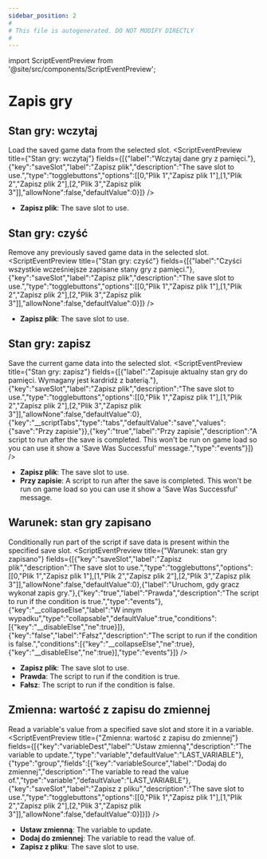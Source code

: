 ```yaml
---
sidebar_position: 2
#
# This file is autogenerated. DO NOT MODIFY DIRECTLY
#
---
```


import ScriptEventPreview from '@site/src/components/ScriptEventPreview';

# Zapis gry

## Stan gry: wczytaj
Load the saved game data from the selected slot.
<ScriptEventPreview title={"Stan gry: wczytaj"} fields={[{"label":"Wczytaj dane gry z pamięci."},{"key":"saveSlot","label":"Zapisz plik","description":"The save slot to use.","type":"togglebuttons","options":[[0,"Plik 1","Zapisz plik 1"],[1,"Plik 2","Zapisz plik 2"],[2,"Plik 3","Zapisz plik 3"]],"allowNone":false,"defaultValue":0}]} />

- **Zapisz plik**: The save slot to use.  

## Stan gry: czyść
Remove any previously saved game data in the selected slot.
<ScriptEventPreview title={"Stan gry: czyść"} fields={[{"label":"Czyści wszystkie wcześniejsze zapisane stany gry z pamięci."},{"key":"saveSlot","label":"Zapisz plik","description":"The save slot to use.","type":"togglebuttons","options":[[0,"Plik 1","Zapisz plik 1"],[1,"Plik 2","Zapisz plik 2"],[2,"Plik 3","Zapisz plik 3"]],"allowNone":false,"defaultValue":0}]} />

- **Zapisz plik**: The save slot to use.  

## Stan gry: zapisz
Save the current game data into the selected slot.
<ScriptEventPreview title={"Stan gry: zapisz"} fields={[{"label":"Zapisuje aktualny stan gry do pamięci. Wymagany jest kardridż z baterią."},{"key":"saveSlot","label":"Zapisz plik","description":"The save slot to use.","type":"togglebuttons","options":[[0,"Plik 1","Zapisz plik 1"],[1,"Plik 2","Zapisz plik 2"],[2,"Plik 3","Zapisz plik 3"]],"allowNone":false,"defaultValue":0},{"key":"__scriptTabs","type":"tabs","defaultValue":"save","values":{"save":"Przy zapisie"}},{"key":"true","label":"Przy zapisie","description":"A script to run after the save is completed. This won't be run on game load so you can use it show a 'Save Was Successful' message.","type":"events"}]} />

- **Zapisz plik**: The save slot to use.  
- **Przy zapisie**: A script to run after the save is completed. This won't be run on game load so you can use it show a 'Save Was Successful' message.  

## Warunek: stan gry zapisano
Conditionally run part of the script if save data is present within the specified save slot.
<ScriptEventPreview title={"Warunek: stan gry zapisano"} fields={[{"key":"saveSlot","label":"Zapisz plik","description":"The save slot to use.","type":"togglebuttons","options":[[0,"Plik 1","Zapisz plik 1"],[1,"Plik 2","Zapisz plik 2"],[2,"Plik 3","Zapisz plik 3"]],"allowNone":false,"defaultValue":0},{"label":"Uruchom, gdy gracz wykonał zapis gry."},{"key":"true","label":"Prawda","description":"The script to run if the condition is true.","type":"events"},{"key":"__collapseElse","label":"W innym wypadku","type":"collapsable","defaultValue":true,"conditions":[{"key":"__disableElse","ne":true}]},{"key":"false","label":"Fałsz","description":"The script to run if the condition is false.","conditions":[{"key":"__collapseElse","ne":true},{"key":"__disableElse","ne":true}],"type":"events"}]} />

- **Zapisz plik**: The save slot to use.  
- **Prawda**: The script to run if the condition is true.  
- **Fałsz**: The script to run if the condition is false.  

## Zmienna: wartość z zapisu do zmiennej
Read a variable's value from a specified save slot and store it in a variable.
<ScriptEventPreview title={"Zmienna: wartość z zapisu do zmiennej"} fields={[{"key":"variableDest","label":"Ustaw zmienną","description":"The variable to update.","type":"variable","defaultValue":"LAST_VARIABLE"},{"type":"group","fields":[{"key":"variableSource","label":"Dodaj do zmiennej","description":"The variable to read the value of.","type":"variable","defaultValue":"LAST_VARIABLE"},{"key":"saveSlot","label":"Zapisz z pliku","description":"The save slot to use.","type":"togglebuttons","options":[[0,"Plik 1","Zapisz plik 1"],[1,"Plik 2","Zapisz plik 2"],[2,"Plik 3","Zapisz plik 3"]],"allowNone":false,"defaultValue":0}]}]} />

- **Ustaw zmienną**: The variable to update.  
- **Dodaj do zmiennej**: The variable to read the value of.  
- **Zapisz z pliku**: The save slot to use.  

